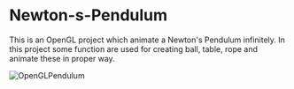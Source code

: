 # Newton-s-Pendulum
This is an OpenGL project which animate a Newton's Pendulum infinitely. In this project some function are used for creating ball, table, rope and animate these in proper way.


![OpenGLPendulum](https://github.com/RatulAlMamun/Newton-s-Pendulum/assets/35404706/eae59678-d617-4380-b194-f074b706f363)
